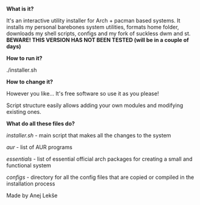 **What is it?**

It's an interactive utility installer for Arch + pacman based systems. It installs my personal barebones system utilities, formats home folder, downloads my shell scripts, configs and my fork of suckless dwm and st.
**BEWARE! THIS VERSION HAS NOT BEEN TESTED (will be in a couple of days)**


**How to run it?**

./installer.sh

**How to change it?**

However you like... It's free software so use it as you please!

Script structure easily allows adding your own modules and modifying existing ones.

**What do all these files do?**

*installer.sh* - main script that makes all the changes to the system

*aur* - list of AUR programs

*essentials* - list of essential official arch packages for creating a small and functional system

*configs* - directory for all the config files that are copied or compiled in the installation process 


Made by Anej Lekše
